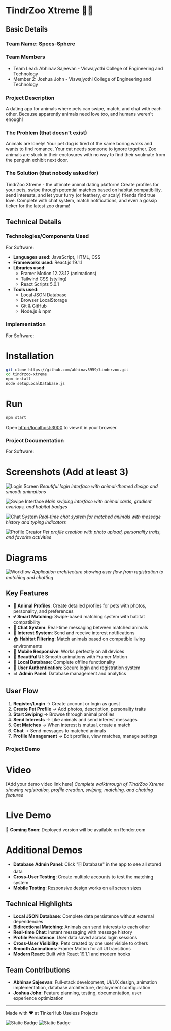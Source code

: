 # TindrZoo Xtreme 🦁💕

## Basic Details
### Team Name: Specs-Sphere

### Team Members
- Team Lead: Abhinav Sajeevan - Viswajyothi College of Engineering and Technology
- Member 2: Joshua John - Viswajyothi College of Engineering and Technology

### Project Description
A dating app for animals where pets can swipe, match, and chat with each other. Because apparently animals need love too, and humans weren't enough!

### The Problem (that doesn't exist)
Animals are lonely! Your pet dog is tired of the same boring walks and wants to find romance. Your cat needs someone to ignore together. Zoo animals are stuck in their enclosures with no way to find their soulmate from the penguin exhibit next door.

### The Solution (that nobody asked for)
TindrZoo Xtreme - the ultimate animal dating platform! Create profiles for your pets, swipe through potential matches based on habitat compatibility, send interests, and let your furry (or feathery, or scaly) friends find true love. Complete with chat system, match notifications, and even a gossip ticker for the latest zoo drama!

## Technical Details
### Technologies/Components Used
For Software:
- **Languages used**: JavaScript, HTML, CSS
- **Frameworks used**: React.js 19.1.1
- **Libraries used**: 
  - Framer Motion 12.23.12 (animations)
  - Tailwind CSS (styling)
  - React Scripts 5.0.1
- **Tools used**: 
  - Local JSON Database
  - Browser LocalStorage
  - Git & GitHub
  - Node.js & npm

### Implementation
For Software:
# Installation
```bash
git clone https://github.com/abhinav5959/tinderzoo.git
cd tindrzoo-xtreme
npm install
node setupLocalDatabase.js
```

# Run
```bash
npm start
```
Open [http://localhost:3000](http://localhost:3000) to view it in your browser.

### Project Documentation
For Software:

# Screenshots (Add at least 3)
![Login Screen](https://github.com/user-attachments/assets/login-screen-placeholder)
*Beautiful login interface with animal-themed design and smooth animations*

![Swipe Interface](https://github.com/user-attachments/assets/swipe-interface-placeholder)
*Main swiping interface with animal cards, gradient overlays, and habitat badges*

![Chat System](https://github.com/user-attachments/assets/chat-system-placeholder)
*Real-time chat system for matched animals with message history and typing indicators*

![Profile Creator](https://github.com/user-attachments/assets/profile-creator-placeholder)
*Pet profile creation with photo upload, personality traits, and favorite activities*

# Diagrams
![Workflow](https://github.com/user-attachments/assets/architecture-diagram-placeholder)
*Application architecture showing user flow from registration to matching and chatting*

## Key Features
- 🐾 **Animal Profiles**: Create detailed profiles for pets with photos, personality, and preferences
- 💕 **Smart Matching**: Swipe-based matching system with habitat compatibility
- 💬 **Chat System**: Real-time messaging between matched animals
- 🎯 **Interest System**: Send and receive interest notifications
- 🏠 **Habitat Filtering**: Match animals based on compatible living environments
- 📱 **Mobile Responsive**: Works perfectly on all devices
- 🎨 **Beautiful UI**: Smooth animations with Framer Motion
- 💾 **Local Database**: Complete offline functionality
- 🔐 **User Authentication**: Secure login and registration system
- 📊 **Admin Panel**: Database management and analytics

## User Flow
1. **Register/Login** → Create account or login as guest
2. **Create Pet Profile** → Add photos, description, personality traits
3. **Start Swiping** → Browse through animal profiles
4. **Send Interests** → Like animals and send interest messages
5. **Get Matches** → When interest is mutual, create a match
6. **Chat** → Send messages to matched animals
7. **Profile Management** → Edit profiles, view matches, manage settings

### Project Demo
# Video
[Add your demo video link here]
*Complete walkthrough of TindrZoo Xtreme showing registration, profile creation, swiping, matching, and chatting features*

# Live Demo
🚀 **Coming Soon**: Deployed version will be available on Render.com

# Additional Demos
- **Database Admin Panel**: Click "🗄️ Database" in the app to see all stored data
- **Cross-User Testing**: Create multiple accounts to test the matching system
- **Mobile Testing**: Responsive design works on all screen sizes

## Technical Highlights
- **Local JSON Database**: Complete data persistence without external dependencies
- **Bidirectional Matching**: Animals can send interests to each other
- **Real-time Chat**: Instant messaging with message history
- **Profile Persistence**: User data saved across login sessions
- **Cross-User Visibility**: Pets created by one user visible to others
- **Smooth Animations**: Framer Motion for all UI transitions
- **Modern React**: Built with React 19.1.1 and modern hooks

## Team Contributions
- **Abhinav Sajeevan**: Full-stack development, UI/UX design, animation implementation, database architecture, deployment configuration
- **Joshua John**: Feature planning, testing, documentation, user experience optimization

---
Made with ❤️ at TinkerHub Useless Projects 

![Static Badge](https://img.shields.io/badge/TinkerHub-24?color=%23000000&link=https%3A%2F%2Fwww.tinkerhub.org%2F)
![Static Badge](https://img.shields.io/badge/UselessProjects--25-25?link=https%3A%2F%2Fwww.tinkerhub.org%2Fevents%2FQ2Q1TQKX6Q%2FUseless%2520Projects)